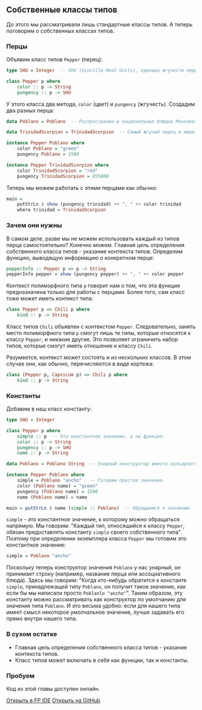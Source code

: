Собственные классы типов
------------------------

До этого мы рассматривали лишь стандартные классы типов. А теперь поговорим о собственных классах типов.

### Перцы

Объявим класс типов `Pepper` (перец):

```haskell
type SHU = Integer  -- SHU (Scoville Heat Units), единица жгучести перца

class Pepper p where
    color :: p -> String
    pungency :: p -> SHU
```

У этого класса два метода, `color` (цвет) и `pungency` (жгучесть). Создадим два разных перца:

```haskell
data Poblano = Poblano  -- Распространён в национальных блюдах Мексики.

data TrinidadScorpion = TrinidadScorpion  -- Самый жгучий перец в мире.

instance Pepper Poblano where
    color Poblano = "green"
    pungency Poblano = 1500

instance Pepper TrinidadScorpion where
    color TrinidadScorpion = "red"
    pungency TrinidadScorpion = 855000
```

Теперь мы можем работать с этими перцами как обычно:

```haskell
main =
    putStrLn $ show (pungency trinidad) ++ ", " ++ color trinidad
    where trinidad = TrinidadScorpion
```

### Зачем они нужны

В самом деле, разве мы не можем использовать каждый из типов перца самостоятельно? Конечно можем. Главная цель определения собственного класса типов - указание контекста типов. Определим функцию, выводящую информацию о конкретном перце:

```haskell
pepperInfo :: Pepper p => p -> String
pepperInfo pepper = show (pungency pepper) ++ ", " ++ color pepper
```

Контекст полиморфного типа `p` говорит нам о том, что эта функция предназначена только для работы с перцами. Более того, сам класс тоже может иметь контекст типа:

```haskell
class Pepper p => Chili p where
    kind :: p -> String
```

Класс типов `Chili` объявлен с контекстом `Pepper`. Следовательно, занять место полиморфного типа `p` смогут лишь те типы, которые относятся к классу `Pepper`, и никакие другие. Это позволяет ограничить набор типов, которые смогут иметь отношение к классу `Chili`.

Разумеется, контекст может состоять и из нескольких классов. В этом случае они, как обычно, перечисляются в виде кортежа:

```haskell
class (Pepper p, Capsicum p) => Chili p where
    kind :: p -> String
```

### Константы

Добавим в наш класс константу:

```haskell
type SHU = Integer

class Pepper p where
    simple :: p  -- Это константное значение, а не функция.
    color :: p -> String
    pungency :: p -> SHU
    name :: p -> String

data Poblano = Poblano String  -- Унарный конструктор вместо нульарного.

instance Pepper Poblano where
    simple = Poblano "ancho"   -- Готовим простое значение.
    color (Poblano name) = "green"
    pungency (Poblano name) = 1500
    name (Poblano name) = name

main = putStrLn $ name (simple :: Poblano)  -- Обращаемся к значению.
```

`simple` - это константное значение, к которому можно обращаться напрямую. Мы говорим: "Каждый тип, относящийся к классу `Pepper`, обязан предоставлять константу `simple` своего собственного типа". Поэтому при определении экземпляра класса `Pepper` мы готовим это константное значение:

```haskell
simple = Poblano "ancho"
```

Поскольку теперь конструктор значения `Poblano` у нас унарный, он принимает строку (например, название перца или ассоциативного блюда). Здесь мы говорим: "Когда кто-нибудь обратится к константе `simple`, принадлежащей типу `Poblano`, он получит такое значение, как если бы мы написали просто `Poblanlo "ancho"`". Таким образом, эту константу можно рассматривать как конструктор по умолчанию для значения типа `Poblano`. И это весьма удобно: если для нашего типа имеет смысл некоторое умолчальное значение, лучше задавать его прямо внутри нашего типа.

### В сухом остатке

* Главная цель определения собственного класса типов - указание контекста типов.
* Класс типов может включать в себя как функции, так и константы.

### Пробуем

Код из этой главы доступен онлайн.

<span><a href="https://www.fpcomplete.com/ide?title=own-type-classes&paste=https://raw.githubusercontent.com/denisshevchenko/ohaskell-code/master/code/about-user-types/own-type-classes/Main.hs" class="fpcomplete_code" target="_blank">Открыть в FP IDE</a></span>
<span class="buttons_space"></span>
<span><a href="https://github.com/denisshevchenko/ohaskell-code/blob/master/code/about-user-types/own-type-classes/Main.hs" class="github_code" target="_blank">Открыть на GitHub</a></span>


